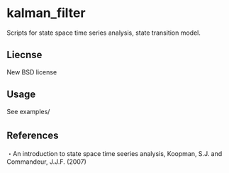 # kalman_filter
Scripts for state space time series analysis, state transition model.

## Liecnse
New BSD license

## Usage
See examples/

## References　
・An introduction to state space time seeries analysis, Koopman, S.J. and Commandeur, J.J.F. (2007)

